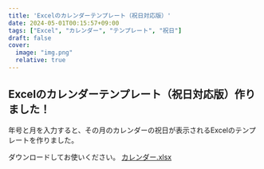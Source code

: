 ```yaml
---
title: 'Excelのカレンダーテンプレート（祝日対応版）'
date: 2024-05-01T00:15:57+09:00
tags: ["Excel", "カレンダー", "テンプレート", "祝日"]
draft: false
cover:
  image: "img.png"
  relative: true
---
```


## Excelのカレンダーテンプレート（祝日対応版）作りました！

年号と月を入力すると、その月のカレンダーの祝日が表示されるExcelのテンプレートを作りました。

ダウンロードしてお使いください。
[カレンダー.xlsx](%83%4A%83%8C%83%93%83%5F%81%5B.xlsx)